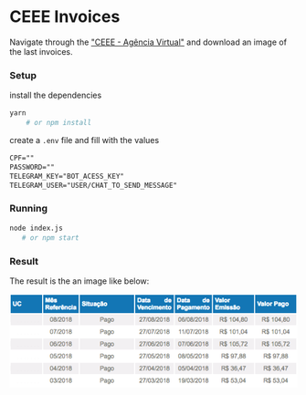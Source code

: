 # CEEE Invoices

Navigate through the ["CEEE - Agência Virtual"](https://servicos.ceee.com.br/AgenciaWeb/autenticar/loginCliente.do) and download an image of the last invoices.


### Setup

install the dependencies

```sh
yarn
    # or npm install
```

create a `.env` file and fill with the values

```
CPF=""
PASSWORD=""
TELEGRAM_KEY="BOT_ACESS_KEY"
TELEGRAM_USER="USER/CHAT_TO_SEND_MESSAGE"
```

### Running

```sh
node index.js
   # or npm start
```

### Result

The result is the an image like below:

![Table of invoices](./docs/example.png)